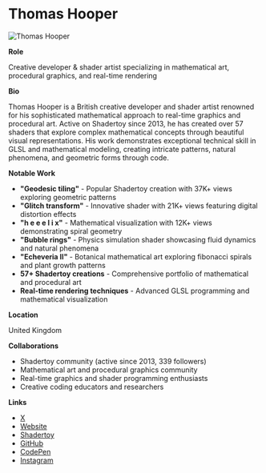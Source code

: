 # Thomas Hooper

![Thomas Hooper](https://pbs.twimg.com/profile_banners/16206811/1646517850/1500x500)

**Role**

Creative developer & shader artist specializing in mathematical art, procedural graphics, and real-time rendering

**Bio**

Thomas Hooper is a British creative developer and shader artist renowned for his sophisticated mathematical approach to real-time graphics and procedural art. Active on Shadertoy since 2013, he has created over 57 shaders that explore complex mathematical concepts through beautiful visual representations. His work demonstrates exceptional technical skill in GLSL and mathematical modeling, creating intricate patterns, natural phenomena, and geometric forms through code.

**Notable Work**

- **"Geodesic tiling"** - Popular Shadertoy creation with 37K+ views exploring geometric patterns
- **"Glitch transform"** - Innovative shader with 21K+ views featuring digital distortion effects
- **"h e e e l i x"** - Mathematical visualization with 12K+ views demonstrating spiral geometry
- **"Bubble rings"** - Physics simulation shader showcasing fluid dynamics and natural phenomena
- **"Echeveria II"** - Botanical mathematical art exploring fibonacci spirals and plant growth patterns
- **57+ Shadertoy creations** - Comprehensive portfolio of mathematical and procedural art
- **Real-time rendering techniques** - Advanced GLSL programming and mathematical visualization

**Location**

United Kingdom

**Collaborations**

- Shadertoy community (active since 2013, 339 followers)
- Mathematical art and procedural graphics community
- Real-time graphics and shader programming enthusiasts
- Creative coding educators and researchers

**Links**

- [X](https://x.com/tdhooper)
- [Website](https://www.stainlessvision.com/)
- [Shadertoy](https://www.shadertoy.com/user/tdhooper)
- [GitHub](http://github.com/tdhooper)
- [CodePen](http://codepen.io/tdhooper)
- [Instagram](https://instagram.com/tdhpr)
